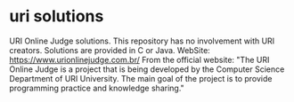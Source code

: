 # uri solutions
URI Online Judge solutions. This repository has no involvement with URI creators. Solutions are provided in C or Java.
WebSite: https://www.urionlinejudge.com.br/
From the official website: "The URI Online Judge is a project that is being developed by the Computer Science Department of URI University. The main goal of the project is to provide programming practice and knowledge sharing."